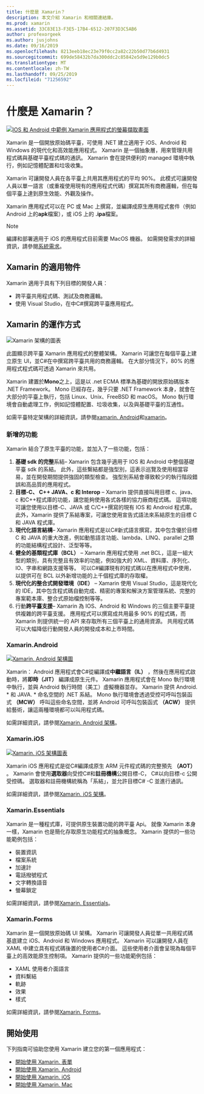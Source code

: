 ```yaml
---
title: 什麼是 Xamarin？
description: 本文介紹 Xamarin 和相關連結庫。
ms.prod: xamarin
ms.assetid: 33C83E13-F3E5-17B4-6512-207F3D3C5AB6
author: profexorgeek
ms.author: jusjohns
ms.date: 09/16/2019
ms.openlocfilehash: 8213eeb18ec23e79f0cc2a82c22b50d77b6d4931
ms.sourcegitcommit: 699de58432b7da300ddc2c85842e5d9e129b0dc5
ms.translationtype: MT
ms.contentlocale: zh-TW
ms.lasthandoff: 09/25/2019
ms.locfileid: "71256592"
---
```

# <a name="what-is-xamarin"></a>什麼是 Xamarin？

[![IOS 和 Android 中範例 Xamarin 應用程式的螢幕擷取畫面](what-is-xamarin-images/xamarin-app-cropped.png)](what-is-xamarin-images/xamarin-app.png#lightbox)

Xamarin 是一個開放原始碼平臺，可使用 .NET 建立適用于 iOS、Android 和 Windows 的現代化和高效能應用程式。 Xamarin 是一個抽象層，用來管理共用程式碼與基礎平臺程式碼的通訊。 Xamarin 會在提供便利的 managed 環境中執行，例如記憶體配置和垃圾收集。

Xamarin 可讓開發人員在各平臺上共用其應用程式的平均 90%。 此模式可讓開發人員以單一語言（或重複使用現有的應用程式代碼）撰寫其所有商務邏輯，但在每個平臺上達到原生效能、外觀及操作。

Xamarin 應用程式可以在 PC 或 Mac 上撰寫，並編譯成原生應用程式套件（例如 Android 上的**apk**檔案），或 iOS 上的 **.ipa**檔案。

> [!NOTE]
> 編譯和部署適用于 iOS 的應用程式目前需要 MacOS 機器。 如需開發需求的詳細資訊，請參閱[系統需求](~/cross-platform/get-started/requirements.md#macos-requirements)。

## <a name="who-xamarin-is-for"></a>Xamarin 的適用物件

Xamarin 適用于具有下列目標的開發人員：

- 跨平臺共用程式碼、測試及商務邏輯。
- 使用 Visual Studio，在中C#撰寫跨平臺應用程式。

## <a name="how-xamarin-works"></a>Xamarin 的運作方式

![Xamarin 架構的圖表](what-is-xamarin-images/xamarin-architecture.png)

此圖顯示跨平臺 Xamarin 應用程式的整體架構。 Xamarin 可讓您在每個平臺上建立原生 UI，並C#在中撰寫跨平臺共用的商務邏輯。 在大部分情況下，80% 的應用程式程式碼可透過 Xamarin 來共用。

Xamarin 建置於**Mono**之上，這是以 .net ECMA 標準為基礎的開放原始碼版本 .NET Framework。 Mono 已經存在，幾乎只要 .NET Framework 本身，就會在大部分的平臺上執行，包括 Linux、Unix、FreeBSD 和 macOS。 Mono 執行環境會自動處理工作，例如記憶體配置、垃圾收集，以及與基礎平臺的互通性。

如需平臺特定架構的詳細資訊，請參閱[xamarin. Android](#xamarinandroid)和[xamarin](#xamarinios)。

### <a name="added-features"></a>新增的功能

Xamarin 結合了原生平臺的功能，並加入了一些功能，包括：

1. **基礎 sdk 的完整**系結– Xamarin 包含幾乎適用于 IOS 和 Android 中整個基礎平臺 sdk 的系結。 此外，這些繫結都是強型別，這表示巡覽及使用相當容易，並在開發期間提供強固的類型檢查。 強型別系結會導致較少的執行階段錯誤和高品質的應用程式。
1. **目標-C、 C++ JAVA、c 和 Interop** – Xamarin 提供直接叫用目標 c、java、c 和C++程式庫的功能，讓您能夠使用各式各樣的協力廠商程式碼。 這項功能可讓您使用以目標-C、JAVA 或 C/C++撰寫的現有 IOS 和 Android 程式庫。 此外，Xamarin 提供了系結專案，可讓您使用宣告式語法來系結原生的目標 C 和 JAVA 程式庫。
1. **現代化語言結構**– Xamarin 應用程式是以C#新式語言撰寫，其中包含優於目標 C 和 JAVA 的重大改進，例如動態語言功能、lambda、LINQ、parallel 之類的功能結構程式設計、泛型等等。
1. **健全的基類程式庫（BCL）** – Xamarin 應用程式使用 .net BCL，這是一組大型的類別，具有完整且有效率的功能，例如強大的 XML、資料庫、序列化、IO、字串和網路支援等等。 可以C#編譯現有的程式碼以在應用程式中使用，以提供可在 BCL 以外新增功能的上千個程式庫的存取權。
1. **現代化的整合式開發環境（IDE）** – Xamarin 使用 Visual Studio，這是現代化的 IDE，其中包含程式碼自動完成、精密的專案和解決方案管理系統、完整的專案範本庫、整合式原始檔控制等等。
1. 行動**跨平臺支援**– Xamarin 為 IOS、Android 和 Windows 的三個主要平臺提供複雜的跨平臺支援。 應用程式可以撰寫成共用最多 90% 的程式碼，而 Xamarin 則提供統一的 API 來存取所有三個平臺上的通用資源。 共用程式碼可以大幅降低行動開發人員的開發成本和上市時間。

### <a name="xamarinandroid"></a>Xamarin.Android

[![Xamarin. Android 架構圖](what-is-xamarin-images/android-architecture-cropped.png)](what-is-xamarin-images/android-architecture.png#lightbox)

Xamarin： Android 應用程式會C#從編譯成**中繼語言（IL）** ，然後在應用程式啟動時，將**即時（JIT）** 編譯成原生元件。 Xamarin 應用程式會在 Mono 執行環境中執行，並與 Android 執行時間（美工）虛擬機器並存。 Xamarin 提供 Android. * 和 JAVA. * 命名空間的 .NET 系結。 Mono 執行環境會透過受控可呼叫包裝函式 **（MCW）** 呼叫這些命名空間，並將 Android 可呼叫包裝函式 **（ACW）** 提供給藝術，讓這兩種環境都可以叫用程式碼。

如需詳細資訊，請參閱[Xamarin. Android 架構](~/android/internals/architecture.md)。

### <a name="xamarinios"></a>Xamarin.iOS

[![Xamarin. iOS 架構圖表](what-is-xamarin-images/ios-architecture-cropped.png)](what-is-xamarin-images/ios-architecture.png#lightbox)

Xamarin iOS 應用程式是從C#編譯成原生 ARM 元件程式碼的完整預先 **（AOT）** 。 Xamarin 會使用**選取器**向受控C#和**註冊機構**公開目標-C， C#以向目標-c 公開受控碼。 選取器和註冊機構統稱為「系結」，並允許目標C# -C 並進行通訊。

如需詳細資訊，請參閱[Xamarin. iOS 架構](~/ios/internals/architecture.md)。

### <a name="xamarinessentials"></a>Xamarin.Essentials

Xamarin 是一種程式庫，可提供原生裝置功能的跨平臺 Api。 就像 Xamarin 本身一樣，Xamarin 也是簡化存取原生功能程式的抽象概念。 Xamarin 提供的一些功能範例包括：

- 裝置資訊
- 檔案系統
- 加速計
- 電話撥號程式
- 文字轉換語音
- 螢幕鎖定

如需詳細資訊，請參閱[Xamarin. Essentials](~/essentials/index.md)。

### <a name="xamarinforms"></a>Xamarin.Forms

Xamarin 是一個開放原始碼 UI 架構。 Xamarin 可讓開發人員從單一共用程式碼基底建立 iOS、Android 和 Windows 應用程式。 Xamarin 可以讓開發人員在 XAML 中建立具有程式碼後置的使用者C#介面。 這些使用者介面會呈現為每個平臺上的高效能原生控制項。 Xamarin 提供的一些功能範例包括：

- XAML 使用者介面語言
- 資料繫結
- 軌跡
- 效果
- 樣式

如需詳細資訊，請參閱[Xamarin. Forms](~/xamarin-forms/index.yml)。

## <a name="get-started"></a>開始使用

下列指南可協助您使用 Xamarin 建立您的第一個應用程式：

- [開始使用 Xamarin. 表單](~/xamarin-forms/index.yml)
- [開始使用 Xamarin. Android](~/android/index.yml)
- [開始使用 Xamarin. iOS](~/ios/index.yml)
- [開始使用 Xamarin. Mac](~/mac/index.yml)

